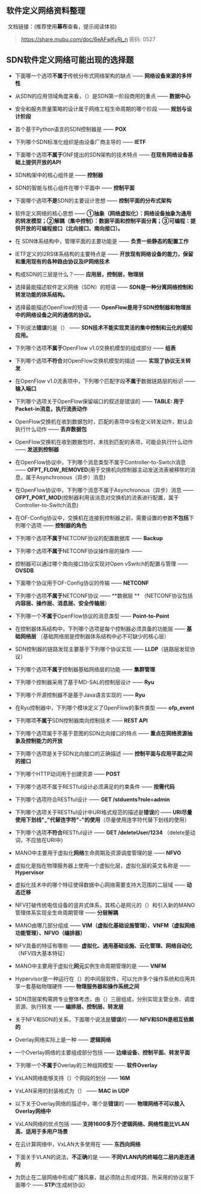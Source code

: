 ## 软件定义网络资料整理

​	文档链接：(推荐使用**幕布**查看，提示阅读体验)

> https://share.mubu.com/doc/6eAFwKyRj_n 密码: 0527

##  SDN软件定义网络可能出现的选择题

+ 下面哪一个选项**不属于**传统分布式网络架构的缺点 —— **网络设备来源的多样性**
+ 从SDN的应用领域角度来看，（）是SDN第一阶段商用的重点 —— **数据中心**
+ 安全和服务质量策略的设计属于网络工程生命周期的哪个阶段 —— **规划与设计阶段**
+ 首个基于Python语言的SDN控制器是 —— **POX**
+ 下列哪个SDN标准化组织是由设备厂商主导的 —— **IETF**
+ 下面哪个选项**不属于**ONF提出的SDN架构的技术特点 —— **在现有网络设备基础上提供开放的API**
+ SDN构架中的核心组件是 —— **控制器**
+ SDN的智能与核心组件在哪个平面中 —— **控制平面**
+ 下面哪个选项**不是**SDN的主要设计思想 —— **控制平面的分布式架构**
+ 软件定义网络的核心思想 —— **①抽象（网络虚拟化）：网络设备抽象为通用的转发模型；②解耦（集中控制）：数据平面和控制平面分离；③可编程：提供开放的可编程接口（北向接口、南向接口）。**
+ 在 SDN体系结构中，管理平面的主要功能是 —— **负责一些静态的配置工作**
+ IETF定义的I2RS体系结构的主要特点是 —— **开放现有网络设备的能力，保留和重用现有的各种路由协议及IP网络技术**
+ 构成SDN的三层是什么？—— **应用层，控制层，物理层**
+ 选择最能描述软件定义网络（SDN）的短语 —— **SDN是一种分离网络控制和转发功能的体系结构。**
+ 选择最能描述OpenFlow的短语 —— **OpenFlow是用于SDN控制器和物理层中的网络设备之间的通信的协议。**
+ 下列说法**错误**的是（） —— **SDN技术不能实现灵活的集中控制和云化的感知应用。**



+ 下列哪个选项**不属于**OpenFlow v1.0交换机模型的组成部分 —— **组表**
+ 下列哪个选项**不符合**对OpenFlow交换机模型的描述 —— **实现了协议无关转发**
+ 在OpenFlow v1.0流表项中，下列哪个匹配字段**不属于**数据链路层的标识 —— **输入端口**
+ 下列哪个选项关于OpenFlow保留端口的叙述是错误的 —— **TABLE: 用于Packet-in消息，执行流表动作**
+ OpenFlow交换机在收到数据包时，匹配的表项中没有定义转发动作，默认会执行什么动作 —— **丢弃数据包**
+ OpenFlow交换机在收到数据包时，未找到匹配的表项，可能会执行什么动作 —— **发送到控制器**



+ 在OpenFlow协议中，下列哪个消息类型不属于Controller-to-Switch消息 —— **OFPT_FLOW_REMOVED**(用于交换机向控制器主动发送流表被移除的消息，属于Asynchronous（异步）消息)
+ 在OpenFlow协议中，下列哪个消息不属于Asynchronous（异步）消息 —— **OFPT_PORT_MOD**(控制器利用该消息对交换机的流表进行配置，属于Controller-to-Switch消息)
+ 在OF-Config协议中，交换机在连接到控制器之前，需要设置的参数**不包括**下列哪个选项 —— **控制器的角色**
+ 下列哪个选项**不属于**NETCONF协议的配置数据库 —— **Backup**
+ 下列哪个选项**不属于**NETCONF协议操作层的操作 —— **<notification>**
+ 控制器可以通过哪个南向接口协议实现对Open vSwitch的配置与管理 —— **OVSDB**
+ 下面哪个协议用于OF-Config协议的传输 —— **NETCONF**
+ 下列哪个选项**不属于**NETCONF协议 —— **数据层 ** （NETCONF协议包括 **内容层、操作层、消息层、安全传输层**）
+ 下列哪一个**不属于**OpenFlow协议的消息类型 —— **Point-to-Point**



+ 在控制器体系结构中，下列哪个选项是每个控制器必须具备的功能层 —— **基础网络层** （基础网络层是控制器体系结构中必不可缺少的核心层）
+ SDN控制器的链路发现主要基于下列哪个协议实现 —— **LLDP**（链路层发现协议）
+ 下列哪个选项**不属于**控制器基础网络层的功能 —— **集群管理**
+ 下列哪个控制器采用了基于MD-SAL的控制层设计 —— **Ryu**
+ 下列哪个开源控制器不是基于Java语言实现的 —— **Ryu**
+ 在Ryu控制器中，下列哪个模块定义了OpenFlow的事件类型 —— **ofp_event**
+ 下列哪项**不属于**SDN控制器南向控制技术 —— **REST API**



+ 下列哪个选项属于不基于意图的SDN北向接口的特点 —— **重点在网络资源抽象及控制能力的开放**
+ 下列哪个选项是关于SDN北向接口的正确描述 —— **控制平面与应用平面之间的接口**
+ 下列哪个HTTP动词用于创建资源 —— **POST**
+ 下列哪个选项不属于RESTful设计必须满足的约束条件 —— **按需代码**
+ 下列哪个选项符合RESTful设计 —— **GET /stduents?role=admin**
+ 下列哪个选项关于RESTful设计中URI格式规范的描述是**错误**的 —— **URI尽量使用下划线"_"代替连字符"-"的使用**（尽量使用连字符代替下划线的使用）
+ 下列哪个选项**不符合**RESTful设计 —— **GET /deleteUser/1234** （delete是动词，不应放在URI中）



+ MANO中主要用于虚拟化**网络**生命周期及资源调度管理的是 —— **NFVO**
+ 虚拟化是指在物理服务器上使用一个虚拟化层，虚拟化层的英文名称是 —— **Hypervisor**
+ 虚拟化技术中的哪个特征使得数据中心网络需要支持大范围的二层域 —— **动态迁移**
+ NFV打破传统电信设备的竖井式体系，其核心是网元的（）和引入新的MANO管理体系实现全生命周期管理 —— **分层解耦**
+ MANO由哪几部分组成 —— **VIM（虚拟化基础设施管理）、VNFM（虚拟网络功能管理）、NFVO（编排器）**
+ NFV具备的特征有哪些 —— **虚拟化、通用基础设施、云化管理、网络自动化**（NFV四大基本特征）
+ MANO中主要用于虚拟化**网元**实例生命周期管理的是 —— **VNFM**
+ Hypervisor是一种运行在（）的中间层软件，可以允许多个操作系统和应用共享一套基础物理硬件 —— **物理服务器和操作系统之间**
+ SDN顶层架构需跨专业整体考虑，由（）三层组成，分别实现主管业务、调度资源、执行转发 —— **编排层、控制层、转发层**
+ 关于NFV和SDN的关系，下面哪个说法是**错误**的 —— **NFV和SDN是相互依赖的**



+ Overlay网络实际上是一种 —— **逻辑网络**
+ 一个Overlay网络的主要组成部分包括 —— **边缘设备、控制平面、转发平面**
+ 下列哪一个**不属于**Overlay的三种组网模型 —— **软件Overlay**
+ VxLAN网络能够支持（）个网段的划分 —— **16M**
+ VxLAN采用的封装格式为（） —— **MAC in UDP**
+ 以下关于Overlay网络的描述中，哪个是**错误**的 —— **物理网络不可以接入Overlay网络中**
+ VxLAN网络的优点包括 —— **支持1600多万个逻辑网络、网络性能比VLAN高、适用于多用户场景**
+ 在云计算网络中，VxLAN大多使用在 —— **东西向网络**
+ 下面关于VLAN的说法，**不正确**的是 —— **不同VLAN内的终端在二层内是连通的**



+ 为防止在二层网络中形成广播风暴，就必须防止形成环路，所采用的协议是下面哪个 —— **STP**(生成树协议)

 